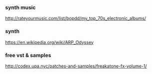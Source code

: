 
### synth music 
  http://rateyourmusic.com/list/bopdd/my_top_70s_electronic_albums/

### synth
  https://en.wikipedia.org/wiki/ARP_Odyssey

### free vst & samples
  http://codex.upa.nyc/patches-and-samples/freakatone-fx-volume-1/
